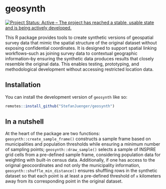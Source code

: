 
# geosynth

<!-- badges: start -->

[![Project Status: Active – The project has reached a stable, usable
state and is being actively
developed.](https://www.repostatus.org/badges/latest/active.svg)](https://www.repostatus.org/#active)
<!-- badges: end -->

This R package provides tools to create synthetic versions of geospatial
survey data that mimic the spatial structure of the original dataset
without exposing confidential coordinates. It is designed to support
spatial linking workflows–such as joining survey data to contextual
geographic information–by ensuring the synthetic data produces results
that closely resemble the original data. This enables testing,
prototyping, and methodological development without accessing restricted
location data.

## Installation

You can install the development version of `geosynth` like so:

``` r
remotes::install_github("StefanJuenger/geosynth")
```

## In a nutshell

At the heart of the package are two functions:
`geosynth::create_sample_frame()` constructs a sample frame based on
municipalities and population thresholds while ensuring a minimum number
of sampling points; `geosynth::draw_sample()` selects a sample of
INSPIRE grid cells from a pre-defined sample frame, considering
population data for weighting with built-in census data. Additionally,
if one has access to the original geocoordinates and not only the
municipality information, `geosynth::shuffle_min_distance()` ensures
shuffling rows in the synthetic dataset so that each point is at least a
pre-defined threshold of `x` kilometers away from its corresponding
point in the original dataset.

